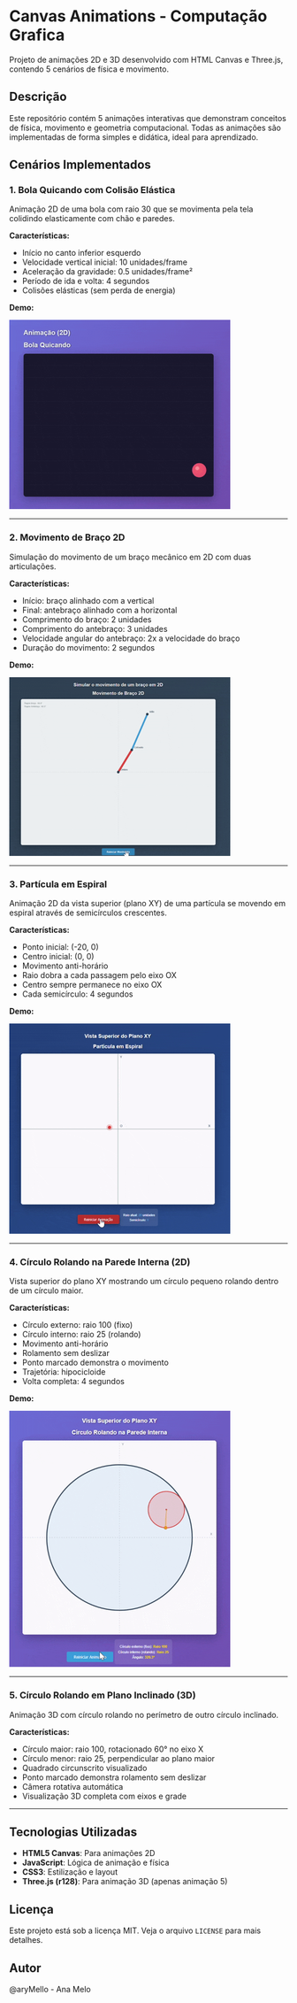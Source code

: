 # Canvas Animations - Computação Grafica

Projeto de animações 2D e 3D desenvolvido com HTML Canvas e Three.js, contendo 5 cenários de física e movimento.

## Descrição

Este repositório contém 5 animações interativas que demonstram conceitos de física, movimento e geometria computacional. Todas as animações são implementadas de forma simples e didática, ideal para aprendizado.

## Cenários Implementados

### 1. Bola Quicando com Colisão Elástica
Animação 2D de uma bola com raio 30 que se movimenta pela tela colidindo elasticamente com chão e paredes.

**Características:**
- Início no canto inferior esquerdo
- Velocidade vertical inicial: 10 unidades/frame
- Aceleração da gravidade: 0.5 unidades/frame²
- Período de ida e volta: 4 segundos
- Colisões elásticas (sem perda de energia)

**Demo:**

![Questao 1](./assets/questao01.gif)

---

### 2. Movimento de Braço 2D
Simulação do movimento de um braço mecânico em 2D com duas articulações.

**Características:**
- Início: braço alinhado com a vertical
- Final: antebraço alinhado com a horizontal
- Comprimento do braço: 2 unidades
- Comprimento do antebraço: 3 unidades
- Velocidade angular do antebraço: 2x a velocidade do braço
- Duração do movimento: 2 segundos

**Demo:**

![Questao 2A](./assets/questao2a.gif)

---

### 3. Partícula em Espiral
Animação 2D da vista superior (plano XY) de uma partícula se movendo em espiral através de semicírculos crescentes.

**Características:**
- Ponto inicial: (-20, 0)
- Centro inicial: (0, 0)
- Movimento anti-horário
- Raio dobra a cada passagem pelo eixo OX
- Centro sempre permanece no eixo OX
- Cada semicírculo: 4 segundos

**Demo:**

![Questao 2B](./assets/questao2b.gif)

---

### 4. Círculo Rolando na Parede Interna (2D)
Vista superior do plano XY mostrando um círculo pequeno rolando dentro de um círculo maior.

**Características:**
- Círculo externo: raio 100 (fixo)
- Círculo interno: raio 25 (rolando)
- Movimento anti-horário
- Rolamento sem deslizar
- Ponto marcado demonstra o movimento
- Trajetória: hipocicloide
- Volta completa: 4 segundos

**Demo:**

![Questao 3A](./assets/questao3a.gif)

---

### 5. Círculo Rolando em Plano Inclinado (3D)
Animação 3D com círculo rolando no perímetro de outro círculo inclinado.

**Características:**
- Círculo maior: raio 100, rotacionado 60° no eixo X
- Círculo menor: raio 25, perpendicular ao plano maior
- Quadrado circunscrito visualizado
- Ponto marcado demonstra rolamento sem deslizar
- Câmera rotativa automática
- Visualização 3D completa com eixos e grade

---

## Tecnologias Utilizadas

- **HTML5 Canvas**: Para animações 2D
- **JavaScript**: Lógica de animação e física
- **CSS3**: Estilização e layout
- **Three.js (r128)**: Para animação 3D (apenas animação 5)

## Licença

Este projeto está sob a licença MIT. Veja o arquivo `LICENSE` para mais detalhes.

## Autor

@aryMello - Ana Melo

